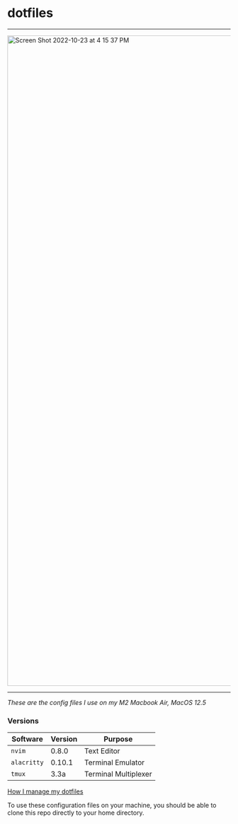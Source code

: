 # dotfiles
---
<img width="1470" alt="Screen Shot 2022-10-23 at 4 15 37 PM" src="https://user-images.githubusercontent.com/23156861/197416119-ca5db796-0a1f-41d4-95d1-d3d70d6131b7.png">

---

*These are the config files I use on my M2 Macbook Air, MacOS 12.5*

### Versions  

| Software  | Version | Purpose |
| --- | --- | --- |
| `nvim`  | 0.8.0  | Text Editor |
| `alacritty` | 0.10.1 | Terminal Emulator |
|`tmux`|3.3a|Terminal Multiplexer|

[How I manage my dotfiles](https://drewdevault.com/2019/12/30/dotfiles.html)

To use these configuration files on your machine, you should be able to clone this repo directly to your home directory.
